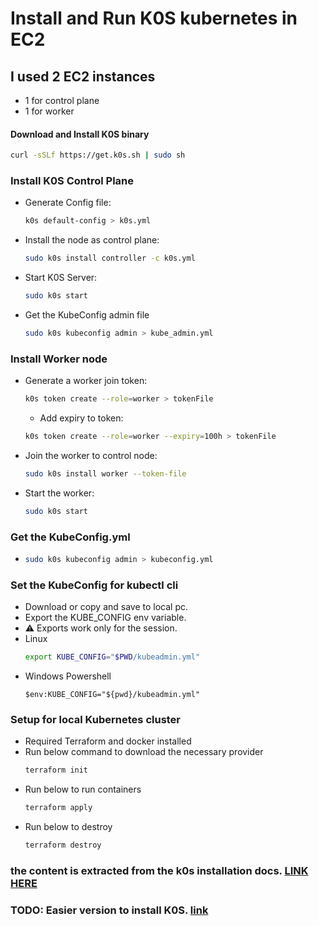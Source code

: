# Install and Run K0S kubernetes in EC2

## I used 2 EC2 instances
- 1 for control plane
- 1 for worker

#### Download and Install K0S binary
```bash
curl -sSLf https://get.k0s.sh | sudo sh
```

### Install K0S Control Plane
- Generate Config file: 
    ```bash
    k0s default-config > k0s.yml
    ```
- Install the node as control plane: 
    ```bash
    sudo k0s install controller -c k0s.yml
    ```
- Start K0S Server: 
    ```bash
    sudo k0s start
    ```
- Get the KubeConfig admin file 
    ```bash
    sudo k0s kubeconfig admin > kube_admin.yml
    ```

### Install Worker node
- Generate a worker join token: 
    ```bash
    k0s token create --role=worker > tokenFile
    ```
    - Add expiry to token: 
    ```bash
    k0s token create --role=worker --expiry=100h > tokenFile
    ```
- Join the worker to control node: 
    ```bash
    sudo k0s install worker --token-file
    ```
- Start the worker:
    ```bash
    sudo k0s start
    ```

### Get the KubeConfig.yml
- 
    ```bash
    sudo k0s kubeconfig admin > kubeconfig.yml
    ```

### Set the KubeConfig for kubectl cli
- Download or copy and save to local pc.
- Export the KUBE_CONFIG env variable.
- ⚠ Exports work only for the session.
- Linux
    ```bash
    export KUBE_CONFIG="$PWD/kubeadmin.yml"
    ```
- Windows Powershell
    ```pwsh
    $env:KUBE_CONFIG="${pwd}/kubeadmin.yml"
    ```

### Setup for local Kubernetes cluster
- Required Terraform and docker installed
- Run below command to download the necessary provider
    ```bash
    terraform init
    ```
- Run below to run containers
    ```bash
    terraform apply
    ```
- Run below to destroy
    ```bash
    terraform destroy
    ```

### the content is extracted from the k0s installation docs. [LINK HERE](https://docs.k0sproject.io/v1.21.2+k0s.1/k0s-multi-node/#install-k0s)

### TODO: Easier version to install K0S. [link](https://docs.k0sproject.io/v1.21.2+k0s.1/k0sctl-install/)